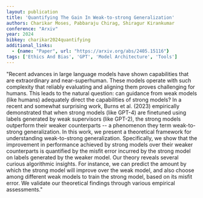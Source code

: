 ```yaml
---
layout: publication
title: 'Quantifying The Gain In Weak-to-strong Generalization'
authors: Charikar Moses, Pabbaraju Chirag, Shiragur Kirankumar
conference: "Arxiv"
year: 2024
bibkey: charikar2024quantifying
additional_links:
  - {name: "Paper", url: "https://arxiv.org/abs/2405.15116"}
tags: ['Ethics And Bias', 'GPT', 'Model Architecture', 'Tools']
---
```

"Recent advances in large language models have shown capabilities that are extraordinary and near-superhuman. These models operate with such complexity that reliably evaluating and aligning them proves challenging for humans. This leads to the natural question: can guidance from weak models (like humans) adequately direct the capabilities of strong models? In a recent and somewhat surprising work, Burns et al. (2023) empirically demonstrated that when strong models (like GPT-4) are finetuned using labels generated by weak supervisors (like GPT-2), the strong models outperform their weaker counterparts -- a phenomenon they term weak-to-strong generalization. In this work, we present a theoretical framework for understanding weak-to-strong generalization. Specifically, we show that the improvement in performance achieved by strong models over their weaker counterparts is quantified by the misfit error incurred by the strong model on labels generated by the weaker model. Our theory reveals several curious algorithmic insights. For instance, we can predict the amount by which the strong model will improve over the weak model, and also choose among different weak models to train the strong model, based on its misfit error. We validate our theoretical findings through various empirical assessments."
